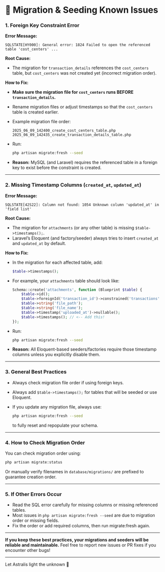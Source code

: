 # 🐛 Migration & Seeding Known Issues

### 1. **Foreign Key Constraint Error**

**Error Message:**

```
SQLSTATE[HY000]: General error: 1824 Failed to open the referenced table 'cost_centers' ...
```

**Root Cause:**

* The migration for `transaction_details` references the `cost_centers` table, but `cost_centers` was not created yet (incorrect migration order).

**How to Fix:**

* **Make sure the migration file for `cost_centers` runs BEFORE `transaction_details`.**
* Rename migration files or adjust timestamps so that the `cost_centers` table is created earlier.
* Example migration file order:

  ```
  2025_06_09_142400_create_cost_centers_table.php
  2025_06_09_142435_create_transaction_details_table.php
  ```
* Run:

  ```bash
  php artisan migrate:fresh --seed
  ```
* **Reason:** MySQL (and Laravel) requires the referenced table in a foreign key to exist before the constraint is created.

---

### 2. **Missing Timestamp Columns (`created_at`, `updated_at`)**

**Error Message:**

```
SQLSTATE[42S22]: Column not found: 1054 Unknown column 'updated_at' in 'field list'
```

**Root Cause:**

* The migration for `attachments` (or any other table) is missing `$table->timestamps();`.
* Laravel’s Eloquent (and factory/seeder) always tries to insert `created_at` and `updated_at` by default.

**How to Fix:**

* In the migration for each affected table, add:

  ```php
  $table->timestamps();
  ```
* For example, your `attachments` table should look like:

  ```php
  Schema::create('attachments', function (Blueprint $table) {
      $table->id();
      $table->foreignId('transaction_id')->constrained('transactions')->onDelete('cascade');
      $table->string('file_path');
      $table->string('file_name');
      $table->timestamp('uploaded_at')->nullable();
      $table->timestamps(); // <-- Add this!
  });
  ```
* Run:

  ```bash
  php artisan migrate:fresh --seed
  ```
* **Reason:** All Eloquent-based seeders/factories require those timestamp columns unless you explicitly disable them.

---

### 3. **General Best Practices**

* Always check migration file order if using foreign keys.
* Always add `$table->timestamps();` for tables that will be seeded or use Eloquent.
* If you update any migration file, always use:

  ```bash
  php artisan migrate:fresh --seed
  ```

  to fully reset and repopulate your schema.

---

### 4. **How to Check Migration Order**

You can check migration order using:

```bash
php artisan migrate:status
```

Or manually verify filenames in `database/migrations/` are prefixed to guarantee creation order.

---

### 5. **If Other Errors Occur**

* Read the SQL error carefully for missing columns or missing referenced tables.
* Most issues in `php artisan migrate:fresh --seed` are due to migration order or missing fields.
* Fix the order or add required columns, then run migrate\:fresh again.

---

**If you keep these best practices, your migrations and seeders will be reliable and maintainable.**
Feel free to report new issues or PR fixes if you encounter other bugs!

---

Let Astralis light the unknown 🚀
